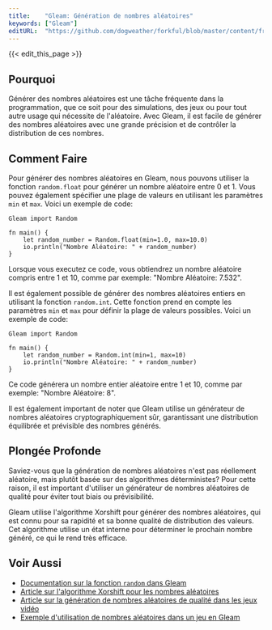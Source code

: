 ```yaml
---
title:    "Gleam: Génération de nombres aléatoires"
keywords: ["Gleam"]
editURL:  "https://github.com/dogweather/forkful/blob/master/content/fr/gleam/generating-random-numbers.md"
---
```


{{< edit_this_page >}}

## Pourquoi

Générer des nombres aléatoires est une tâche fréquente dans la programmation, que ce soit pour des simulations, des jeux ou pour tout autre usage qui nécessite de l'aléatoire. Avec Gleam, il est facile de générer des nombres aléatoires avec une grande précision et de contrôler la distribution de ces nombres.

## Comment Faire

Pour générer des nombres aléatoires en Gleam, nous pouvons utiliser la fonction `random.float` pour générer un nombre aléatoire entre 0 et 1. Vous pouvez également spécifier une plage de valeurs en utilisant les paramètres `min` et `max`. Voici un exemple de code:

```
Gleam import Random

fn main() {
    let random_number = Random.float(min=1.0, max=10.0)
    io.println("Nombre Aléatoire: " + random_number)
}
```

Lorsque vous executez ce code, vous obtiendrez un nombre aléatoire compris entre 1 et 10, comme par exemple: "Nombre Aléatoire: 7.532".

Il est également possible de générer des nombres aléatoires entiers en utilisant la fonction `random.int`. Cette fonction prend en compte les paramètres `min` et `max` pour définir la plage de valeurs possibles. Voici un exemple de code:

```
Gleam import Random

fn main() {
    let random_number = Random.int(min=1, max=10)
    io.println("Nombre Aléatoire: " + random_number)
}
```

Ce code générera un nombre entier aléatoire entre 1 et 10, comme par exemple: "Nombre Aléatoire: 8".

Il est également important de noter que Gleam utilise un générateur de nombres aléatoires cryptographiquement sûr, garantissant une distribution équilibrée et prévisible des nombres générés.

## Plongée Profonde

Saviez-vous que la génération de nombres aléatoires n'est pas réellement aléatoire, mais plutôt basée sur des algorithmes déterministes? Pour cette raison, il est important d'utiliser un générateur de nombres aléatoires de qualité pour éviter tout biais ou prévisibilité.

Gleam utilise l'algorithme Xorshift pour générer des nombres aléatoires, qui est connu pour sa rapidité et sa bonne qualité de distribution des valeurs. Cet algorithme utilise un état interne pour déterminer le prochain nombre généré, ce qui le rend très efficace.

## Voir Aussi

- [Documentation sur la fonction `random` dans Gleam](https://gleam.run/packages/random/)
- [Article sur l'algorithme Xorshift pour les nombres aléatoires](https://www.encyclopediaofmath.org/index.php/Xorshift_generator)
- [Article sur la génération de nombres aléatoires de qualité dans les jeux vidéo](https://www.gamasutra.com/blogs/RobertDowling/20190814/346156/Generating_HighQuality_Random_Numbers_in_Gameplay.php)
- [Exemple d'utilisation de nombres aléatoires dans un jeu en Gleam](https://github.com/smashed-avo/gale)